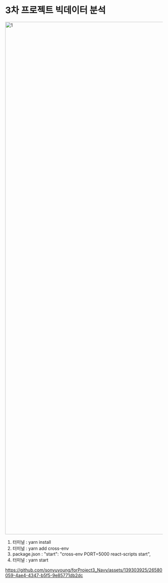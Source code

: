 # 3차 프로젝트 빅데이터 분석

<img width="1633" alt="1" src="https://github.com/sonyuyoung/forProject3_Navy/assets/139303925/f8486adf-f0bc-4428-8f01-baaf19260929">

1. 터미널 : yarn install
2. 터미널 : yarn add cross-env
3. package.json : "start": "cross-env PORT=5000 react-scripts start",
4. 터미널 : yarn start


https://github.com/sonyuyoung/forProject3_Navy/assets/139303925/26580059-4ae4-4347-b5f5-9e85771db2dc

